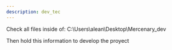 ```yaml
---
description: dev_tec
---
```


Check all files inside of: C:\Users\alean\Desktop\Mercenary_dev

Then hold this information to develop the proyect